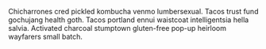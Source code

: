Chicharrones cred pickled kombucha venmo lumbersexual. Tacos trust fund gochujang health goth. Tacos portland ennui waistcoat intelligentsia hella salvia. Activated charcoal stumptown gluten-free pop-up heirloom wayfarers small batch.